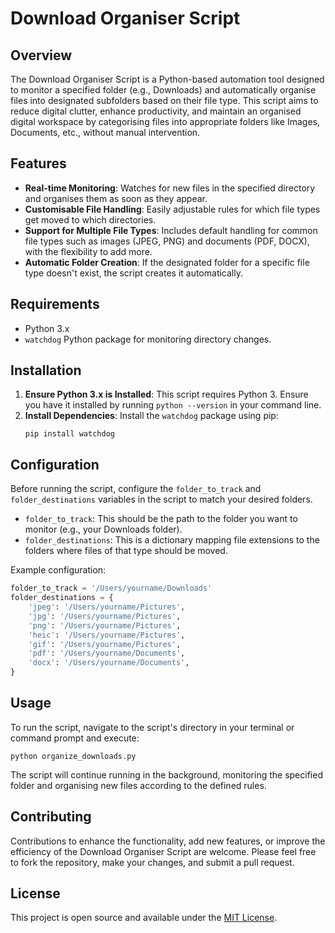 
# Download Organiser Script

## Overview
The Download Organiser Script is a Python-based automation tool designed to monitor a specified folder (e.g., Downloads) and automatically organise files into designated subfolders based on their file type. This script aims to reduce digital clutter, enhance productivity, and maintain an organised digital workspace by categorising files into appropriate folders like Images, Documents, etc., without manual intervention.

## Features
- **Real-time Monitoring**: Watches for new files in the specified directory and organises them as soon as they appear.
- **Customisable File Handling**: Easily adjustable rules for which file types get moved to which directories.
- **Support for Multiple File Types**: Includes default handling for common file types such as images (JPEG, PNG) and documents (PDF, DOCX), with the flexibility to add more.
- **Automatic Folder Creation**: If the designated folder for a specific file type doesn't exist, the script creates it automatically.

## Requirements
- Python 3.x
- `watchdog` Python package for monitoring directory changes.

## Installation
1. **Ensure Python 3.x is Installed**: This script requires Python 3. Ensure you have it installed by running `python --version` in your command line.
2. **Install Dependencies**: Install the `watchdog` package using pip:
   ```
   pip install watchdog
   ```

## Configuration
Before running the script, configure the `folder_to_track` and `folder_destinations` variables in the script to match your desired folders.

- `folder_to_track`: This should be the path to the folder you want to monitor (e.g., your Downloads folder).
- `folder_destinations`: This is a dictionary mapping file extensions to the folders where files of that type should be moved.

Example configuration:
```python
folder_to_track = '/Users/yourname/Downloads'
folder_destinations = {
    'jpeg': '/Users/yourname/Pictures',
    'jpg': '/Users/yourname/Pictures',
    'png': '/Users/yourname/Pictures',
    'heic': '/Users/yourname/Pictures',
    'gif': '/Users/yourname/Pictures',
    'pdf': '/Users/yourname/Documents',
    'docx': '/Users/yourname/Documents',
}
```

## Usage
To run the script, navigate to the script's directory in your terminal or command prompt and execute:
```
python organize_downloads.py
```
The script will continue running in the background, monitoring the specified folder and organising new files according to the defined rules.

## Contributing
Contributions to enhance the functionality, add new features, or improve the efficiency of the Download Organiser Script are welcome. Please feel free to fork the repository, make your changes, and submit a pull request.

## License
This project is open source and available under the [MIT License](LICENSE.md).
